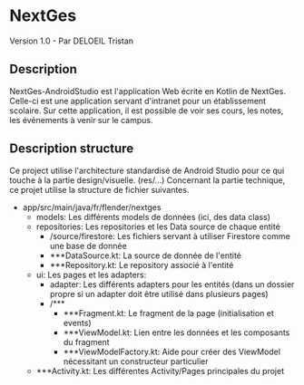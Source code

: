 # NextGes

Version 1.0 - Par DELOEIL Tristan

## Description

NextGes-AndroidStudio est l'application Web écrite en Kotlin de NextGes. Celle-ci est une application servant d'intranet pour un établissement scolaire. Sur cette application, il est possible de voir ses cours, les notes, les événements à venir sur le campus.
## Description structure

Ce project utilise l'architecture standardisé de Android Studio pour ce qui touche à la partie design/visuelle. (res/...)
Concernant la partie technique, ce projet utilise la structure de fichier suivantes.


- app/src/main/java/fr/flender/nextges
	- models: Les différents models de données (ici, des data class)
	- repositories: Les repositories et les Data source de chaque entité
		- /source/firestore: Les fichiers servant à utiliser Firestore comme une base de donnée
		- ***DataSource.kt: La source de donnée de l'entité
		- ***Repository.kt: Le repository associé à l'entité
	- ui: Les pages et les adapters:
		- adapter: Les différents adapters pour les entités (dans un dossier propre si un adapter doit être utilisé dans plusieurs pages)
		- /***
			- ***Fragment.kt: Le fragment de la page (initialisation et events)
			- ***ViewModel.kt: Lien entre les données et les composants du fragment
			- ***ViewModelFactory.kt: Aide pour créer des ViewModel nécessitant un constructeur particulier
	- ***Activity.kt: Les différentes Activity/Pages principales du projet
